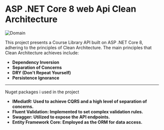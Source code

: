 # ASP .NET Core 8 web Api Clean Architecture
![Domain](https://github.com/AbdAlazim-dev/AspNetCoreCleanArchitectureApi/assets/135723207/7ddbcb70-4b69-4bd1-b63a-0444bf3b482f)

This project presents a Course Library API built on ASP .NET Core 8, adhering to the principles of Clean Architecture. The main principles that Clean Architecture achieves include:

- **Dependency Inversion**
- **Separation of Concerns**
- **DRY (Don't Repeat Yourself)**
- **Persistence Ignorance**
---

Nuget packages i used in the project 

- **IMediatR: Used to achieve CQRS and a high level of separation of concerns.**
- **Fluent Validation: Implemented to set complex validation rules.**
- **Swagger: Utilized to expose the API endpoints.**
- **Entity Framework Core: Employed as the ORM for data access.**
